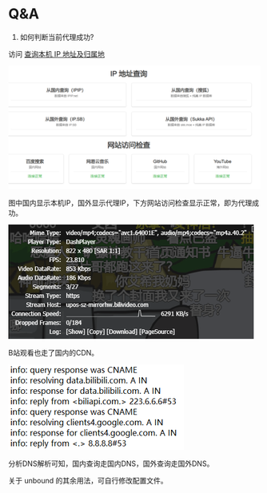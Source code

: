 # Q&A

1. 如何判断当前代理成功?

访问 [查询本机 IP 地址及归属地](https://ip.skk.moe/)

![](./ip_test.png)

图中国内显示本机IP，国外显示代理IP，下方网站访问检查显示正常，即为代理成功。

![](./bilibili_result.png)

B站观看也走了国内的CDN。

![](./unbound_log.png)

分析DNS解析可知，国内查询走国内DNS，国外查询走国外DNS。

关于 unbound 的其余用法，可自行修改配置文件。